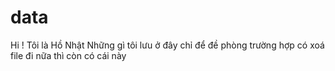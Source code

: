 # data
Hi ! Tôi là Hồ Nhật 
Những gì tôi lưu ở đây chỉ để đề phòng trường hợp có xoá file đi nữa thì còn có cái này

